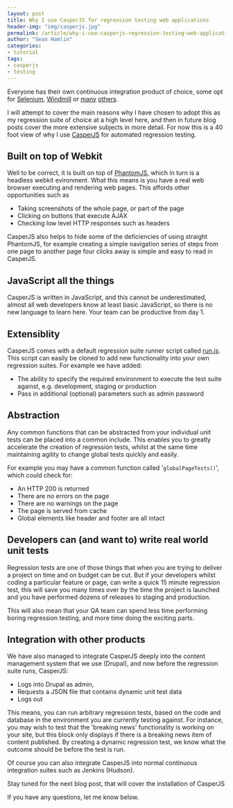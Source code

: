 ```yaml
---
layout: post
title: Why I use CasperJS for regression testing web applications
header-img: "img/casperjs.jpg"
permalink: /article/why-i-use-casperjs-regression-testing-web-applications
author: "Sean Hamlin"
categories:
- tutorial
tags:
- casperjs
- testing
---
```



Everyone has their own continuous integration product of choice, some opt for <a href="http://docs.seleniumhq.org/">Selenium</a>, <a href="http://www.getwindmill.com/">Windmill</a>&nbsp;or <a href="http://watir.com/">many</a> <a href="https://code.google.com/p/selenium/?redir=1">others</a>.


I will attempt to cover the main reasons why I have chosen to adopt this as my regression suite of choice at a high level here, and then in future blog posts cover the more extensive subjects in more detail. For now this is a 40 foot view of why I use <a href="http://casperjs.org/index.html">CasperJS</a> for automated regression testing.

## Built on top of Webkit
Well to be correct, it is built on top of <a href="https://github.com/ariya/phantomjs">PhantomJS</a>, which in turn is a headless webkit evironment. What this means is you have a real web browser executing and rendering web pages. This affords other opportunities such as

 * Taking screenshots of the whole page, or part of the page
 * Clicking on buttons that execute AJAX
 * Checking low level HTTP responses such as headers

CasperJS also helps to hide some of the deficiencies of using straight PhantomJS, for example creating a simple navigation series of steps from one page to another page four clicks away is simple and easy to read in CasperJS.

## JavaScript all the things
CasperJS is written in JavaScript, and this cannot be underestimated, almost all web developers know at least basic JavaScript, so there is no new language to learn here. Your team can be productive from day 1.

## Extensiblity
CasperJS comes with a default regression suite runner script called <a href="https://github.com/n1k0/casperjs/blob/master/tests/run.js">run.js</a>. This script can easily be cloned to add new functionality into your own regression suites. For example we have added:

 * The ability to specify the required environment to execute the test suite against, e.g. development, staging or production
 * Pass in additional (optional) parameters such as admin password


## Abstraction
Any common functions that can be abstracted from your individual unit tests can be placed into a common include. This enables you to greatly accelerate the creation of regression tests, whilst at the same time maintaining agility to change global tests quickly and easily.


For example you may have a common function called '<code>globalPageTests()</code>', which could check for:

 * An HTTP 200 is returned
 * There are no errors on the page
 * There are no warnings on the page
 * The page is served from cache
 * Global elements like header and footer are all intact


## Developers can (and want to) write real world unit tests
Regression tests are one of those things that when you are trying to deliver a project on time and on budget can be cut. But if your developers whilst coding a particular feature or page, can write a quick 15 minute regression test, this will save you many times over by the time the project is launched and you have performed dozens of releases to staging and production.


This will also mean that your QA team can spend less time performing boring regression testing, and more time doing the exciting parts.

## Integration with other products
We have also managed to integrate CasperJS deeply into the content management system that we use (Drupal), and now before the regression suite runs, CasperJS:

 * Logs into Drupal as admin,
 * Requests a JSON file that contains dynamic unit test data
 * Logs out

This means, you can run arbitrary regression tests, based on the code and database in the environment you are currently testing against. For instance, you may wish to test that the 'breaking news' functionality is working on your site, but this block only displays if there is a breaking news item of content published. By creating a dynamic regression test, we know what the outcome should be before the test is run.


Of course you can also integrate CasperJS into normal continuous integration suites such as Jenkins (Hudson).


Stay tuned for the next blog post, that will cover the installation of CasperJS


If you have any questions, let me know below.


